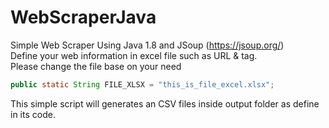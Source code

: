 # WebScraperJava
Simple Web Scraper Using Java 1.8 and JSoup (https://jsoup.org/)  
Define your web information in excel file such as URL & tag.  
Please change the file base on your need  

```java
public static String FILE_XLSX = "this_is_file_excel.xlsx";
```

This simple script will generates an CSV files inside output folder as define in its code.
